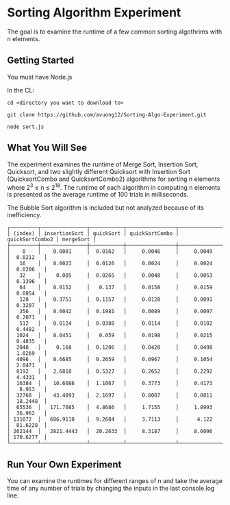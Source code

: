 # Sorting Algorithm Experiment

The goal is to examine the runtime of a few common sorting algothrims with n elements.

## Getting Started

You must have Node.js

In the CL:

```
cd <directory you want to download to>

git clone https://github.com/avuong12/Sorting-Algo-Experiment.git

node sort.js

```

## What You Will See

The experiment examines the runtime of Merge Sort, Insertion Sort, Quicksort, and two slightly different Quicksort with Insertion Sort (QuicksortCombo and QuicksortCombo2) algorithms for sorting n elements where 2<sup>3</sup> ≤ n ≤ 2<sup>18</sup>.
The runtime of each algorithm in computing n elements is presented as the average runtime of 100 trials in milliseconds.

The Bubble Sort algorithm is included but not analyzed because of its inefficiency.

```
┌─────────┬───────────────┬───────────┬────────────────┬─────────────────┬───────────┐
│ (index) │ insertionSort │ quickSort │ quickSortCombo │ quickSortCombo2 │ mergeSort │
├─────────┼───────────────┼───────────┼────────────────┼─────────────────┼───────────┤
│    8    │    0.0081     │  0.0162   │     0.0046     │     0.0049      │  0.0212   │
│   16    │    0.0023     │  0.0126   │     0.0024     │     0.0024      │  0.0206   │
│   32    │     0.005     │  0.0265   │     0.0048     │     0.0053      │  0.1396   │
│   64    │    0.0152     │   0.137   │     0.0158     │     0.0159      │  0.0854   │
│   128   │    0.3751     │  0.1157   │     0.0128     │     0.0091      │  0.3207   │
│   256   │    0.0042     │  0.1981   │     0.0089     │     0.0097      │  0.2071   │
│   512   │    0.0124     │  0.0388   │     0.0114     │     0.0102      │  0.4482   │
│  1024   │    0.0451     │   0.059   │     0.0198     │     0.0215      │  0.4835   │
│  2048   │     0.168     │  0.1206   │     0.0428     │     0.0498      │  1.0269   │
│  4096   │    0.6685     │  0.2659   │     0.0967     │     0.1054      │  2.0471   │
│  8192   │    2.6818     │  0.5327   │     0.2652     │     0.2292      │  4.4331   │
│  16384  │    10.6086    │  1.1067   │     0.3773     │     0.4173      │   8.913   │
│  32768  │    43.4893    │  2.1697   │     0.8007     │     0.8811      │  18.2448  │
│  65536  │   171.7085    │  4.8686   │     1.7155     │     1.8993      │  36.962   │
│ 131072  │   686.9118    │  9.2684   │     3.7113     │      4.122      │  81.6228  │
│ 262144  │   2821.4443   │  20.2633  │     8.3187     │     8.6096      │ 170.6277  │
└─────────┴───────────────┴───────────┴────────────────┴─────────────────┴───────────┘
```

## Run Your Own Experiment

You can examine the runtimes for different ranges of n and take the average time of any number of trials by changing the inputs in the last console.log line.
